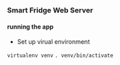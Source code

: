 ### Smart Fridge Web Server

#### running the app

- Set up virual environment

`virtualenv venv`
`. venv/bin/activate`
